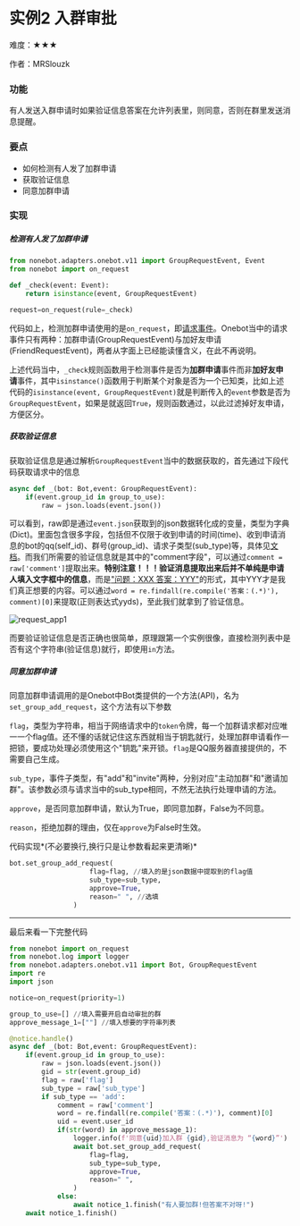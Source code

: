 # 实例2 入群审批

难度：★★★

作者：MRSlouzk

### 功能

有人发送入群申请时如果验证信息答案在允许列表里，则同意，否则在群里发送消息提醒。

### 要点

- 如何检测有人发了加群申请
- 获取验证信息
- 同意加群申请

### 实现

##### 检测有人发了加群申请

```python
from nonebot.adapters.onebot.v11 import GroupRequestEvent, Event
from nonebot import on_request

def _check(event: Event):
    return isinstance(event, GroupRequestEvent)

request=on_request(rule=_check)
```

代码如上，检测加群申请使用的是`on_request`，即[请求事件](https://github.com/botuniverse/onebot-11/blob/master/event/request.md)。Onebot当中的请求事件只有两种：加群申请(GroupRequestEvent)与加好友申请(FriendRequestEvent)，两者从字面上已经能读懂含义，在此不再说明。

上述代码当中，`_check`规则函数用于检测事件是否为**加群申请**事件而非**加好友申请**事件，其中`isinstance()`函数用于判断某个对象是否为一个已知类，比如上述代码的`isinstance(event, GroupRequestEvent)`就是判断传入的`event`参数是否为`GroupRequestEvent`，如果是就返回`True`，规则函数通过，以此过滤掉好友申请，方便区分。

##### 获取验证信息

获取验证信息是通过解析`GroupRequestEvent`当中的数据获取的，首先通过下段代码获取请求中的信息

```python
async def _(bot: Bot,event: GroupRequestEvent):
    if(event.group_id in group_to_use):
        raw = json.loads(event.json())
```

可以看到，raw即是通过`event.json`获取到的json数据转化成的变量，类型为字典(Dict)。里面包含很多字段，包括但不仅限于收到申请的时间(time)、收到申请消息的bot的qq(self_id)、群号(group_id)、请求子类型(sub_type)等，具体见[文档](https://github.com/botuniverse/onebot-11/blob/master/event/request.md)。而我们所需要的验证信息就是其中的"comment字段"，可以通过`comment = raw['comment']`提取出来。**特别注意！！！验证消息提取出来后并不单纯是申请人填入文字框中的信息**，而是<u>"问题：XXX 答案：YYY"</u>的形式，其中YYY才是我们真正想要的内容。可以通过`word = re.findall(re.compile('答案：(.*)'), comment)[0]`来提取(正则表达式yyds)，至此我们就拿到了验证信息。

![request_app1](https://github.com/MRSlouzk/Nonebot-plugintutorials/blob/main/imgs/request_app1.png?raw=true)

而要验证验证信息是否正确也很简单，原理跟第一个实例很像，直接检测列表中是否有这个字符串(验证信息)就行，即使用`in`方法。

##### 同意加群申请

同意加群申请调用的是Onebot中Bot类提供的一个方法(API)，名为`set_group_add_request`，这个方法有以下参数

`flag`，类型为字符串，相当于网络请求中的`token`令牌，每一个加群请求都对应唯一一个flag值。还不懂的话就记住这东西就相当于钥匙就行，处理加群申请看作一把锁，要成功处理必须使用这个"钥匙"来开锁。`flag`是QQ服务器直接提供的，不需要自己生成。

`sub_type`，事件子类型，有"add"和"invite"两种，分别对应"主动加群"和"邀请加群"。该参数必须与请求当中的sub_type相同，不然无法执行处理申请的方法。

`approve`，是否同意加群申请，默认为True，即同意加群，False为不同意。

`reason`，拒绝加群的理由，仅在`approve`为False时生效。

代码实现*(不必要换行,换行只是让参数看起来更清晰)*

```python
bot.set_group_add_request(
                    flag=flag, //填入的是json数据中提取到的flag值
                    sub_type=sub_type,
                    approve=True,
                    reason=" ", //选填
                )
```

------

最后来看一下完整代码

```python
from nonebot import on_request
from nonebot.log import logger
from nonebot.adapters.onebot.v11 import Bot, GroupRequestEvent
import re
import json

notice=on_request(priority=1)

group_to_use=[] //填入需要开启自动审批的群
approve_message_1=[""] //填入想要的字符串列表

@notice.handle()
async def _(bot: Bot,event: GroupRequestEvent):
    if(event.group_id in group_to_use):
        raw = json.loads(event.json())
        gid = str(event.group_id)
        flag = raw['flag']
        sub_type = raw['sub_type']
        if sub_type == 'add':
            comment = raw['comment']
            word = re.findall(re.compile('答案：(.*)'), comment)[0]
            uid = event.user_id
            if(str(word) in approve_message_1):
                logger.info(f'同意{uid}加入群 {gid},验证消息为 “{word}”') #控制台日志输出加群信息!logger类的使用参见																		2.5章(未做)
                await bot.set_group_add_request(
                    flag=flag,
                    sub_type=sub_type,
                    approve=True,
                    reason=" ",
                )
            else:
                await notice_1.finish("有人要加群!但答案不对呀!")
    await notice_1.finish()
```

